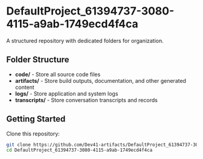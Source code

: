 # DefaultProject_61394737-3080-4115-a9ab-1749ecd4f4ca
A structured repository with dedicated folders for organization.

## Folder Structure

- **code/** - Store all source code files
- **artifacts/** - Store build outputs, documentation, and other generated content
- **logs/** - Store application and system logs
- **transcripts/** - Store conversation transcripts and records

## Getting Started

Clone this repository:
```bash
git clone https://github.com/Dev41-artifacts/DefaultProject_61394737-3080-4115-a9ab-1749ecd4f4ca
cd DefaultProject_61394737-3080-4115-a9ab-1749ecd4f4ca
```
